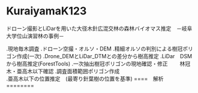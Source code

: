 # KuraiyamaK123
ドローン撮影とLiDarを用いた大径木針広混交林の森林バイオマス推定　－岐阜大学位山演習林の事例－

.現地毎木調査
.ドローン空撮・オルソ・DEM
.精細オルソの判別による樹冠ポリゴン作成(一次)
.Drone_DEMとLiDar_DTMとの差分から樹高推定
.LiDar　DSMから樹高推定(ForestTools)
.一次抽出樹冠ポリゴンの現地確認・修正
　　林冠木・亜高木以下確認
.調査面積範囲ポリゴン作成  
.亜高木以下の位置推定　(最寄り針葉樹の位置を基準)
====　解析　========
